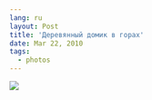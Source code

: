 ```yaml
---
lang: ru
layout: Post
title: 'Деревянный домик в горах'
date: Mar 22, 2010
tags:
  - photos
---
```


![](photo://2009-07-21_20D_4429_Artem_Sapegin)
